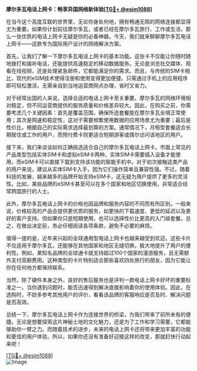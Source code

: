 **摩尔多瓦电话上网卡：畅享异国网络新体验[[TG💪+ @esim1088](https://t.me/s/esim1088)]**

在当今这个高度互联的世界里，无论你身处何地，拥有畅通无阻的网络连接都显得尤为重要。如果你计划前往摩尔多瓦，或者已经在摩尔多瓦旅行、工作或生活，那么一张优质的电话上网卡无疑是你的必备神器。今天，我们就来聊聊摩尔多瓦电话上网卡——这款专为国际用户设计的网络解决方案。

首先，让我们了解一下摩尔多瓦电话上网卡的基本功能。这张卡不仅能让你随时随地拨打和接听电话，还能提供高速稳定的移动数据服务。无论是浏览社交媒体、观看在线视频，还是处理紧急邮件，它都能满足你的需求。而且，与传统的SIM卡相比，现代的eSIM技术使得注册和使用变得更加便捷。只需通过手机上的应用程序即可轻松激活，无需亲自到当地运营商网点办理，省时又省力。

对于经常出国的人来说，选择合适的电话上网卡至关重要。摩尔多瓦的网络环境相对稳定，但不同运营商提供的服务质量和价格差异较大。因此，在购买之前，你需要考虑几个关键因素：首先是覆盖范围，确保所选套餐能在摩尔多瓦全境正常使用；其次是网速和稳定性，这对于需要频繁使用数据的应用场景尤为重要；最后是性价比，根据自己的实际需求选择最划算的方案。通常情况下，月租型套餐适合长期居住或工作的用户，而预付费卡则更适合短期游客或偶尔访问该地区的用户。

接下来，我们来谈谈如何正确挑选适合自己的摩尔多瓦电话上网卡。市面上常见的产品类型包括实体SIM卡和虚拟eSIM卡两种。实体SIM卡需要插入设备才能使用，而eSIM卡可以直接下载到支持该功能的智能手机中。对于初次接触这类产品的用户来说，建议从实体SIM卡入手，因为它们操作简单且兼容性强。不过，随着科技的发展，越来越多的品牌开始支持eSIM卡，这无疑为用户提供了更多的灵活性。比如，某些品牌的eSIM卡甚至可以在多个国家和地区切换使用，非常适合经常跨国旅行的人士。

此外，摩尔多瓦电话上网卡的价格也因品牌和服务内容的不同而有所区别。一般来说，价格较高的产品会提供更优质的服务，如更快的下载速度、更低的延迟以及更好的客户支持。但如果你只是短期使用，也可以选择性价比更高的入门级套餐。总之，在做出决定前，务必仔细阅读各项条款，避免不必要的麻烦。

值得一提的是，近年来兴起的全球通用型电话上网卡也越来越受到欢迎。这些卡片不仅适用于摩尔多瓦，还能够在其他国家和地区无缝切换，极大地提升了用户的便利性。例如，某知名品牌的全球通卡就支持超过100个国家的漫游服务，且无需额外支付高额费用。这种类型的卡片特别适合那些喜欢四处旅行的朋友，因为它能让你在任何地方都保持联系。

当然，除了硬件本身之外，良好的售后服务也是评判一款电话上网卡好坏的重要标准之一。当你遇到问题时，能否迅速得到解决直接影响着你的使用体验。因此，在选购时，不妨多参考其他用户的评价，看看该品牌的客服响应是否及时、解决问题是否高效。

总结一下，摩尔多瓦电话上网卡作为连接世界的桥梁，为我们带来了前所未有的便捷。无论是想要探索这片神秘土地的文化魅力，还是为了工作和学习需要，它都能够助你一臂之力。而随着技术的进步，未来的电话上网卡还将带来更加丰富的功能和更佳的用户体验。所以，如果你还没有准备好迎接这样的改变，那就赶快行动起来吧！

[[TG💪+ @esim1088](https://t.me/s/esim1088)]  
![Image](https://i.postimg.cc/4NQfJmqS/Snipaste-2025-05-13-00-14-12.png)